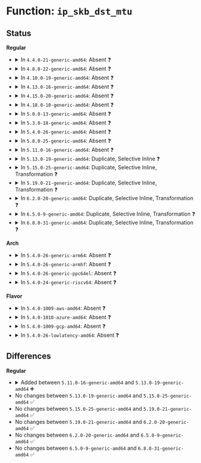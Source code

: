 # Function: <code>ip_skb_dst_mtu</code>

## Status
<b>Regular</b>
<ul>
<li>
<details>
<summary>In <code>4.4.0-21-generic-amd64</code>: Absent ❓</summary>

```json
{
  "name": "ip_skb_dst_mtu",
  "collision_type": "Unique Static",
  "inline_type": "Full",
  "funcs": [
    {
      "addr": 18446744071586563866,
      "name": "ip_skb_dst_mtu",
      "external": false,
      "loc": "include/net/ip.h:320",
      "file": "net/ipv4/ip_output.c",
      "inline": "declared, inlined",
      "caller_inline": [
        "net/ipv4/ip_output.c:ip_do_fragment"
      ],
      "caller_func": []
    }
  ],
  "symbols": []
}
```
</details>
</li>
<li>
<details>
<summary>In <code>4.8.0-22-generic-amd64</code>: Absent ❓</summary>

```json
{
  "name": "ip_skb_dst_mtu",
  "collision_type": "Unique Static",
  "inline_type": "Full",
  "funcs": [
    {
      "addr": 18446744071587009809,
      "name": "ip_skb_dst_mtu",
      "external": false,
      "loc": "include/net/ip.h:317",
      "file": "net/ipv4/ip_output.c",
      "inline": "declared, inlined",
      "caller_inline": [
        "net/ipv4/ip_output.c:ip_do_fragment"
      ],
      "caller_func": []
    }
  ],
  "symbols": []
}
```
</details>
</li>
<li>
<details>
<summary>In <code>4.10.0-19-generic-amd64</code>: Absent ❓</summary>

```json
{
  "name": "ip_skb_dst_mtu",
  "collision_type": "Unique Static",
  "inline_type": "Full",
  "funcs": [
    {
      "addr": 18446744071587206305,
      "name": "ip_skb_dst_mtu",
      "external": false,
      "loc": "include/net/ip.h:346",
      "file": "net/ipv4/ip_output.c",
      "inline": "declared, inlined",
      "caller_inline": [
        "net/ipv4/ip_output.c:ip_do_fragment",
        "net/ipv4/ip_output.c:ip_finish_output"
      ],
      "caller_func": []
    }
  ],
  "symbols": []
}
```
</details>
</li>
<li>
<details>
<summary>In <code>4.13.0-16-generic-amd64</code>: Absent ❓</summary>

```json
{
  "name": "ip_skb_dst_mtu",
  "collision_type": "Static Duplication",
  "inline_type": "Full",
  "funcs": [
    {
      "addr": 18446744071587338481,
      "name": "ip_skb_dst_mtu",
      "external": false,
      "loc": "include/net/ip.h:358",
      "file": "net/ipv4/ip_output.c",
      "inline": "declared, inlined",
      "caller_inline": [
        "net/ipv4/ip_output.c:ip_do_fragment",
        "net/ipv4/ip_output.c:ip_finish_output"
      ],
      "caller_func": []
    },
    {
      "addr": 18446744071587702105,
      "name": "ip_skb_dst_mtu",
      "external": false,
      "loc": "include/net/ip.h:358",
      "file": "net/ipv4/xfrm4_output.c",
      "inline": "declared, inlined",
      "caller_inline": [
        "net/ipv4/xfrm4_output.c:xfrm4_extract_output"
      ],
      "caller_func": []
    }
  ],
  "symbols": []
}
```
</details>
</li>
<li>
<details>
<summary>In <code>4.15.0-20-generic-amd64</code>: Absent ❓</summary>

```json
{
  "name": "ip_skb_dst_mtu",
  "collision_type": "Static Duplication",
  "inline_type": "Full",
  "funcs": [
    {
      "addr": 18446744071587856161,
      "name": "ip_skb_dst_mtu",
      "external": false,
      "loc": "include/net/ip.h:369",
      "file": "net/ipv4/ip_output.c",
      "inline": "declared, inlined",
      "caller_inline": [
        "net/ipv4/ip_output.c:ip_do_fragment",
        "net/ipv4/ip_output.c:ip_finish_output"
      ],
      "caller_func": []
    },
    {
      "addr": 18446744071588228943,
      "name": "ip_skb_dst_mtu",
      "external": false,
      "loc": "include/net/ip.h:369",
      "file": "net/ipv4/xfrm4_output.c",
      "inline": "declared, inlined",
      "caller_inline": [
        "net/ipv4/xfrm4_output.c:xfrm4_extract_output"
      ],
      "caller_func": []
    }
  ],
  "symbols": []
}
```
</details>
</li>
<li>
<details>
<summary>In <code>4.18.0-10-generic-amd64</code>: Absent ❓</summary>

```json
{
  "name": "ip_skb_dst_mtu",
  "collision_type": "Static Duplication",
  "inline_type": "Full",
  "funcs": [
    {
      "addr": 18446744071588200909,
      "name": "ip_skb_dst_mtu",
      "external": false,
      "loc": "include/net/ip.h:388",
      "file": "net/ipv4/ip_output.c",
      "inline": "declared, inlined",
      "caller_inline": [
        "net/ipv4/ip_output.c:ip_do_fragment",
        "net/ipv4/ip_output.c:ip_finish_output"
      ],
      "caller_func": []
    },
    {
      "addr": 18446744071588583518,
      "name": "ip_skb_dst_mtu",
      "external": false,
      "loc": "include/net/ip.h:388",
      "file": "net/ipv4/xfrm4_output.c",
      "inline": "declared, inlined",
      "caller_inline": [
        "net/ipv4/xfrm4_output.c:xfrm4_extract_output"
      ],
      "caller_func": []
    }
  ],
  "symbols": []
}
```
</details>
</li>
<li>
<details>
<summary>In <code>5.0.0-13-generic-amd64</code>: Absent ❓</summary>

```json
{
  "name": "ip_skb_dst_mtu",
  "collision_type": "Static Duplication",
  "inline_type": "Full",
  "funcs": [
    {
      "addr": 18446744071588385645,
      "name": "ip_skb_dst_mtu",
      "external": false,
      "loc": "include/net/ip.h:412",
      "file": "net/ipv4/ip_output.c",
      "inline": "declared, inlined",
      "caller_inline": [
        "net/ipv4/ip_output.c:ip_do_fragment",
        "net/ipv4/ip_output.c:ip_do_fragment",
        "net/ipv4/ip_output.c:ip_finish_output",
        "net/ipv4/ip_output.c:ip_finish_output"
      ],
      "caller_func": []
    },
    {
      "addr": 18446744071588787483,
      "name": "ip_skb_dst_mtu",
      "external": false,
      "loc": "include/net/ip.h:412",
      "file": "net/ipv4/xfrm4_output.c",
      "inline": "declared, inlined",
      "caller_inline": [
        "net/ipv4/xfrm4_output.c:xfrm4_extract_output"
      ],
      "caller_func": []
    }
  ],
  "symbols": []
}
```
</details>
</li>
<li>
<details>
<summary>In <code>5.3.0-18-generic-amd64</code>: Absent ❓</summary>

```json
{
  "name": "ip_skb_dst_mtu",
  "collision_type": "Static Duplication",
  "inline_type": "Full",
  "funcs": [
    {
      "addr": 18446744071588787937,
      "name": "ip_skb_dst_mtu",
      "external": false,
      "loc": "include/net/ip.h:450",
      "file": "net/ipv4/ip_output.c",
      "inline": "declared, inlined",
      "caller_inline": [
        "net/ipv4/ip_output.c:ip_do_fragment",
        "net/ipv4/ip_output.c:ip_do_fragment"
      ],
      "caller_func": []
    },
    {
      "addr": 18446744071589218891,
      "name": "ip_skb_dst_mtu",
      "external": false,
      "loc": "include/net/ip.h:450",
      "file": "net/ipv4/xfrm4_output.c",
      "inline": "declared, inlined",
      "caller_inline": [
        "net/ipv4/xfrm4_output.c:xfrm4_extract_output"
      ],
      "caller_func": []
    }
  ],
  "symbols": []
}
```
</details>
</li>
<li>
<details>
<summary>In <code>5.4.0-26-generic-amd64</code>: Absent ❓</summary>

```json
{
  "name": "ip_skb_dst_mtu",
  "collision_type": "Static Duplication",
  "inline_type": "Full",
  "funcs": [
    {
      "addr": 18446744071589010898,
      "name": "ip_skb_dst_mtu",
      "external": false,
      "loc": "include/net/ip.h:451",
      "file": "net/ipv4/ip_output.c",
      "inline": "declared, inlined",
      "caller_inline": [
        "net/ipv4/ip_output.c:ip_do_fragment",
        "net/ipv4/ip_output.c:ip_do_fragment"
      ],
      "caller_func": []
    },
    {
      "addr": 18446744071589444203,
      "name": "ip_skb_dst_mtu",
      "external": false,
      "loc": "include/net/ip.h:451",
      "file": "net/ipv4/xfrm4_output.c",
      "inline": "declared, inlined",
      "caller_inline": [
        "net/ipv4/xfrm4_output.c:xfrm4_extract_output"
      ],
      "caller_func": []
    }
  ],
  "symbols": []
}
```
</details>
</li>
<li>
<details>
<summary>In <code>5.8.0-25-generic-amd64</code>: Absent ❓</summary>

```json
{
  "name": "ip_skb_dst_mtu",
  "collision_type": "Static Duplication",
  "inline_type": "Full",
  "funcs": [
    {
      "addr": 18446744071589971554,
      "name": "ip_skb_dst_mtu",
      "external": false,
      "loc": "include/net/ip.h:451",
      "file": "net/ipv4/ip_output.c",
      "inline": "declared, inlined",
      "caller_inline": [
        "net/ipv4/ip_output.c:ip_do_fragment",
        "net/ipv4/ip_output.c:ip_do_fragment"
      ],
      "caller_func": []
    },
    {
      "addr": 18446744071590508937,
      "name": "ip_skb_dst_mtu",
      "external": false,
      "loc": "include/net/ip.h:451",
      "file": "net/xfrm/xfrm_output.c",
      "inline": "declared, inlined",
      "caller_inline": [],
      "caller_func": []
    }
  ],
  "symbols": []
}
```
</details>
</li>
<li>
<details>
<summary>In <code>5.11.0-16-generic-amd64</code>: Absent ❓</summary>

```json
{
  "name": "ip_skb_dst_mtu",
  "collision_type": "Static Duplication",
  "inline_type": "Full",
  "funcs": [
    {
      "addr": 18446744071590012098,
      "name": "ip_skb_dst_mtu",
      "external": false,
      "loc": "include/net/ip.h:454",
      "file": "net/ipv4/ip_output.c",
      "inline": "declared, inlined",
      "caller_inline": [
        "net/ipv4/ip_output.c:ip_do_fragment",
        "net/ipv4/ip_output.c:ip_do_fragment"
      ],
      "caller_func": []
    },
    {
      "addr": 18446744071590568537,
      "name": "ip_skb_dst_mtu",
      "external": false,
      "loc": "include/net/ip.h:454",
      "file": "net/xfrm/xfrm_output.c",
      "inline": "declared, inlined",
      "caller_inline": [],
      "caller_func": []
    }
  ],
  "symbols": []
}
```
</details>
</li>
<li>
<details>
<summary>In <code>5.13.0-19-generic-amd64</code>: Duplicate, Selective Inline ❓</summary>

```c
unsigned int ip_skb_dst_mtu(struct sock * sk, const struct sk_buff * skb)
```

```json
{
  "name": "ip_skb_dst_mtu",
  "collision_type": "Static Duplication",
  "inline_type": "Selective",
  "funcs": [
    {
      "addr": 18446744071589923424,
      "name": "ip_skb_dst_mtu",
      "external": false,
      "loc": "include/net/ip.h:455",
      "file": "net/ipv4/ip_output.c",
      "inline": "declared, inlined",
      "caller_inline": [],
      "caller_func": [
        "net/ipv4/ip_output.c:ip_do_fragment"
      ]
    },
    {
      "addr": 18446744071590493188,
      "name": "ip_skb_dst_mtu",
      "external": false,
      "loc": "include/net/ip.h:455",
      "file": "net/xfrm/xfrm_output.c",
      "inline": "declared, inlined",
      "caller_inline": [],
      "caller_func": []
    }
  ],
  "symbols": [
    {
      "addr": 18446744071589923424,
      "name": "ip_skb_dst_mtu",
      "section": ".text",
      "bind": "STB_LOCAL",
      "size": 202
    }
  ]
}
```
</details>
</li>
<li>
<details>
<summary>In <code>5.15.0-25-generic-amd64</code>: Duplicate, Selective Inline, Transformation ❓</summary>

```c
unsigned int ip_skb_dst_mtu(struct sock * sk, const struct sk_buff * skb)
```

```json
{
  "name": "ip_skb_dst_mtu",
  "collision_type": "Static Duplication",
  "inline_type": "Selective",
  "funcs": [
    {
      "addr": 18446744071590689834,
      "name": "ip_skb_dst_mtu",
      "external": false,
      "loc": "include/net/ip.h:469",
      "file": "net/ipv4/ip_output.c",
      "inline": "declared, inlined",
      "caller_inline": [],
      "caller_func": [
        "net/ipv4/ip_output.c:ip_do_fragment"
      ]
    },
    {
      "addr": 0,
      "name": "ip_skb_dst_mtu",
      "external": false,
      "loc": "include/net/ip.h:469",
      "file": "net/xfrm/xfrm_output.c",
      "inline": "seen, unknown",
      "caller_inline": [],
      "caller_func": []
    }
  ],
  "symbols": [
    {
      "addr": 18446744071590689760,
      "name": "ip_skb_dst_mtu",
      "section": ".text",
      "bind": "STB_LOCAL",
      "size": 326
    },
    {
      "addr": 18446744071592714478,
      "name": "ip_skb_dst_mtu.cold",
      "section": ".text",
      "bind": "STB_LOCAL",
      "size": 32
    },
    {
      "addr": 18446744071591297040,
      "name": "ip_skb_dst_mtu",
      "section": ".text",
      "bind": "STB_LOCAL",
      "size": 356
    },
    {
      "addr": 18446744071592734450,
      "name": "ip_skb_dst_mtu.cold",
      "section": ".text",
      "bind": "STB_LOCAL",
      "size": 32
    }
  ]
}
```
</details>
</li>
<li>
<details>
<summary>In <code>5.19.0-21-generic-amd64</code>: Duplicate, Selective Inline, Transformation ❓</summary>

```c
unsigned int ip_skb_dst_mtu(struct sock * sk, const struct sk_buff * skb)
```

```json
{
  "name": "ip_skb_dst_mtu",
  "collision_type": "Static Duplication",
  "inline_type": "Selective",
  "funcs": [
    {
      "addr": 18446744071592317738,
      "name": "ip_skb_dst_mtu",
      "external": false,
      "loc": "include/net/ip.h:475",
      "file": "net/ipv4/ip_output.c",
      "inline": "declared, inlined",
      "caller_inline": [],
      "caller_func": [
        "net/ipv4/ip_output.c:ip_do_fragment"
      ]
    },
    {
      "addr": 18446744071592965015,
      "name": "ip_skb_dst_mtu",
      "external": false,
      "loc": "include/net/ip.h:475",
      "file": "net/xfrm/xfrm_output.c",
      "inline": "declared, inlined",
      "caller_inline": [],
      "caller_func": []
    }
  ],
  "symbols": [
    {
      "addr": 18446744071592317664,
      "name": "ip_skb_dst_mtu",
      "section": ".text",
      "bind": "STB_LOCAL",
      "size": 376
    },
    {
      "addr": 18446744071594600560,
      "name": "ip_skb_dst_mtu.cold",
      "section": ".text",
      "bind": "STB_LOCAL",
      "size": 32
    }
  ]
}
```
</details>
</li>
<li>
<details>
<summary>In <code>6.2.0-20-generic-amd64</code>: Duplicate, Selective Inline, Transformation ❓</summary>

```c
unsigned int ip_skb_dst_mtu(struct sock * sk, const struct sk_buff * skb)
```

```json
{
  "name": "ip_skb_dst_mtu",
  "collision_type": "Static Duplication",
  "inline_type": "Selective",
  "funcs": [
    {
      "addr": 18446744071594154618,
      "name": "ip_skb_dst_mtu",
      "external": false,
      "loc": "include/net/ip.h:475",
      "file": "net/ipv4/ip_output.c",
      "inline": "declared, inlined",
      "caller_inline": [],
      "caller_func": [
        "net/ipv4/ip_output.c:ip_do_fragment"
      ]
    },
    {
      "addr": 18446744071594851367,
      "name": "ip_skb_dst_mtu",
      "external": false,
      "loc": "include/net/ip.h:475",
      "file": "net/xfrm/xfrm_output.c",
      "inline": "declared, inlined",
      "caller_inline": [],
      "caller_func": []
    }
  ],
  "symbols": [
    {
      "addr": 18446744071594154544,
      "name": "ip_skb_dst_mtu",
      "section": ".text",
      "bind": "STB_LOCAL",
      "size": 376
    },
    {
      "addr": 18446744071596335953,
      "name": "ip_skb_dst_mtu.cold",
      "section": ".text",
      "bind": "STB_LOCAL",
      "size": 32
    }
  ]
}
```
</details>
</li>
<li>
<details>
<summary>In <code>6.5.0-9-generic-amd64</code>: Duplicate, Selective Inline, Transformation ❓</summary>

```c
unsigned int ip_skb_dst_mtu(struct sock * sk, const struct sk_buff * skb)
```

```json
{
  "name": "ip_skb_dst_mtu",
  "collision_type": "Static Duplication",
  "inline_type": "Selective",
  "funcs": [
    {
      "addr": 18446744071594542055,
      "name": "ip_skb_dst_mtu",
      "external": false,
      "loc": "include/net/ip.h:484",
      "file": "net/ipv4/ip_output.c",
      "inline": "declared, inlined",
      "caller_inline": [],
      "caller_func": [
        "net/ipv4/ip_output.c:ip_do_fragment"
      ]
    },
    {
      "addr": 18446744071595242501,
      "name": "ip_skb_dst_mtu",
      "external": false,
      "loc": "include/net/ip.h:484",
      "file": "net/xfrm/xfrm_output.c",
      "inline": "declared, inlined",
      "caller_inline": [],
      "caller_func": []
    }
  ],
  "symbols": [
    {
      "addr": 18446744071594541984,
      "name": "ip_skb_dst_mtu",
      "section": ".text",
      "bind": "STB_LOCAL",
      "size": 374
    },
    {
      "addr": 18446744071596865656,
      "name": "ip_skb_dst_mtu.cold",
      "section": ".text",
      "bind": "STB_LOCAL",
      "size": 25
    }
  ]
}
```
</details>
</li>
<li>
<details>
<summary>In <code>6.8.0-31-generic-amd64</code>: Duplicate, Selective Inline, Transformation ❓</summary>

```c
unsigned int ip_skb_dst_mtu(struct sock * sk, const struct sk_buff * skb)
```

```json
{
  "name": "ip_skb_dst_mtu",
  "collision_type": "Static Duplication",
  "inline_type": "Selective",
  "funcs": [
    {
      "addr": 18446744071595344649,
      "name": "ip_skb_dst_mtu",
      "external": false,
      "loc": "include/net/ip.h:494",
      "file": "net/ipv4/ip_output.c",
      "inline": "declared, inlined",
      "caller_inline": [],
      "caller_func": [
        "net/ipv4/ip_output.c:ip_do_fragment"
      ]
    },
    {
      "addr": 0,
      "name": "ip_skb_dst_mtu",
      "external": false,
      "loc": "include/net/ip.h:494",
      "file": "net/xfrm/xfrm_output.c",
      "inline": "seen, unknown",
      "caller_inline": [],
      "caller_func": []
    }
  ],
  "symbols": [
    {
      "addr": 18446744071595344576,
      "name": "ip_skb_dst_mtu",
      "section": ".text",
      "bind": "STB_LOCAL",
      "size": 360
    },
    {
      "addr": 18446744071597790725,
      "name": "ip_skb_dst_mtu.cold",
      "section": ".text",
      "bind": "STB_LOCAL",
      "size": 25
    },
    {
      "addr": 18446744071596082160,
      "name": "ip_skb_dst_mtu",
      "section": ".text",
      "bind": "STB_LOCAL",
      "size": 413
    },
    {
      "addr": 18446744071597809321,
      "name": "ip_skb_dst_mtu.cold",
      "section": ".text",
      "bind": "STB_LOCAL",
      "size": 29
    }
  ]
}
```
</details>
</li>
</ul>
<b>Arch</b>
<ul>
<li>
<details>
<summary>In <code>5.4.0-26-generic-arm64</code>: Absent ❓</summary>

```json
{
  "name": "ip_skb_dst_mtu",
  "collision_type": "Static Duplication",
  "inline_type": "Full",
  "funcs": [
    {
      "addr": 18446603336502622940,
      "name": "ip_skb_dst_mtu",
      "external": false,
      "loc": "include/net/ip.h:451",
      "file": "net/ipv4/ip_output.c",
      "inline": "declared, inlined",
      "caller_inline": [
        "net/ipv4/ip_output.c:ip_do_fragment",
        "net/ipv4/ip_output.c:ip_do_fragment"
      ],
      "caller_func": []
    },
    {
      "addr": 18446603336503098628,
      "name": "ip_skb_dst_mtu",
      "external": false,
      "loc": "include/net/ip.h:451",
      "file": "net/ipv4/xfrm4_output.c",
      "inline": "declared, inlined",
      "caller_inline": [
        "net/ipv4/xfrm4_output.c:xfrm4_extract_output"
      ],
      "caller_func": []
    }
  ],
  "symbols": []
}
```
</details>
</li>
<li>
<details>
<summary>In <code>5.4.0-26-generic-armhf</code>: Absent ❓</summary>

```json
{
  "name": "ip_skb_dst_mtu",
  "collision_type": "Static Duplication",
  "inline_type": "Full",
  "funcs": [
    {
      "addr": 3235323844,
      "name": "ip_skb_dst_mtu",
      "external": false,
      "loc": "include/net/ip.h:451",
      "file": "net/ipv4/ip_output.c",
      "inline": "declared, inlined",
      "caller_inline": [
        "net/ipv4/ip_output.c:ip_do_fragment",
        "net/ipv4/ip_output.c:ip_do_fragment"
      ],
      "caller_func": []
    },
    {
      "addr": 3235780576,
      "name": "ip_skb_dst_mtu",
      "external": false,
      "loc": "include/net/ip.h:451",
      "file": "net/ipv4/xfrm4_output.c",
      "inline": "declared, inlined",
      "caller_inline": [
        "net/ipv4/xfrm4_output.c:xfrm4_extract_output"
      ],
      "caller_func": []
    }
  ],
  "symbols": []
}
```
</details>
</li>
<li>
<details>
<summary>In <code>5.4.0-26-generic-ppc64el</code>: Absent ❓</summary>

```json
{
  "name": "ip_skb_dst_mtu",
  "collision_type": "Static Duplication",
  "inline_type": "Full",
  "funcs": [
    {
      "addr": 13835058055296212040,
      "name": "ip_skb_dst_mtu",
      "external": false,
      "loc": "include/net/ip.h:451",
      "file": "net/ipv4/ip_output.c",
      "inline": "declared, inlined",
      "caller_inline": [
        "net/ipv4/ip_output.c:ip_do_fragment",
        "net/ipv4/ip_output.c:ip_do_fragment"
      ],
      "caller_func": []
    },
    {
      "addr": 13835058055296810388,
      "name": "ip_skb_dst_mtu",
      "external": false,
      "loc": "include/net/ip.h:451",
      "file": "net/ipv4/xfrm4_output.c",
      "inline": "declared, inlined",
      "caller_inline": [
        "net/ipv4/xfrm4_output.c:xfrm4_extract_output"
      ],
      "caller_func": []
    }
  ],
  "symbols": []
}
```
</details>
</li>
<li>
<details>
<summary>In <code>5.4.0-24-generic-riscv64</code>: Absent ❓</summary>

```json
{
  "name": "ip_skb_dst_mtu",
  "collision_type": "Static Duplication",
  "inline_type": "Full",
  "funcs": [
    {
      "addr": 18446743936278766498,
      "name": "ip_skb_dst_mtu",
      "external": false,
      "loc": "include/net/ip.h:451",
      "file": "net/ipv4/ip_output.c",
      "inline": "declared, inlined",
      "caller_inline": [
        "net/ipv4/ip_output.c:ip_do_fragment",
        "net/ipv4/ip_output.c:ip_do_fragment"
      ],
      "caller_func": []
    },
    {
      "addr": 18446743936279151360,
      "name": "ip_skb_dst_mtu",
      "external": false,
      "loc": "include/net/ip.h:451",
      "file": "net/ipv4/xfrm4_output.c",
      "inline": "declared, inlined",
      "caller_inline": [
        "net/ipv4/xfrm4_output.c:xfrm4_extract_output"
      ],
      "caller_func": []
    }
  ],
  "symbols": []
}
```
</details>
</li>
</ul>
<b>Flavor</b>
<ul>
<li>
<details>
<summary>In <code>5.4.0-1009-aws-amd64</code>: Absent ❓</summary>

```json
{
  "name": "ip_skb_dst_mtu",
  "collision_type": "Static Duplication",
  "inline_type": "Full",
  "funcs": [
    {
      "addr": 18446744071588617282,
      "name": "ip_skb_dst_mtu",
      "external": false,
      "loc": "include/net/ip.h:451",
      "file": "net/ipv4/ip_output.c",
      "inline": "declared, inlined",
      "caller_inline": [
        "net/ipv4/ip_output.c:ip_do_fragment",
        "net/ipv4/ip_output.c:ip_do_fragment"
      ],
      "caller_func": []
    },
    {
      "addr": 18446744071589048571,
      "name": "ip_skb_dst_mtu",
      "external": false,
      "loc": "include/net/ip.h:451",
      "file": "net/ipv4/xfrm4_output.c",
      "inline": "declared, inlined",
      "caller_inline": [
        "net/ipv4/xfrm4_output.c:xfrm4_extract_output"
      ],
      "caller_func": []
    }
  ],
  "symbols": []
}
```
</details>
</li>
<li>
<details>
<summary>In <code>5.4.0-1010-azure-amd64</code>: Absent ❓</summary>

```json
{
  "name": "ip_skb_dst_mtu",
  "collision_type": "Static Duplication",
  "inline_type": "Full",
  "funcs": [
    {
      "addr": 18446744071588329266,
      "name": "ip_skb_dst_mtu",
      "external": false,
      "loc": "include/net/ip.h:451",
      "file": "net/ipv4/ip_output.c",
      "inline": "declared, inlined",
      "caller_inline": [
        "net/ipv4/ip_output.c:ip_do_fragment",
        "net/ipv4/ip_output.c:ip_do_fragment"
      ],
      "caller_func": []
    },
    {
      "addr": 18446744071588773611,
      "name": "ip_skb_dst_mtu",
      "external": false,
      "loc": "include/net/ip.h:451",
      "file": "net/ipv4/xfrm4_output.c",
      "inline": "declared, inlined",
      "caller_inline": [
        "net/ipv4/xfrm4_output.c:xfrm4_extract_output"
      ],
      "caller_func": []
    }
  ],
  "symbols": []
}
```
</details>
</li>
<li>
<details>
<summary>In <code>5.4.0-1009-gcp-amd64</code>: Absent ❓</summary>

```json
{
  "name": "ip_skb_dst_mtu",
  "collision_type": "Static Duplication",
  "inline_type": "Full",
  "funcs": [
    {
      "addr": 18446744071589053458,
      "name": "ip_skb_dst_mtu",
      "external": false,
      "loc": "include/net/ip.h:451",
      "file": "net/ipv4/ip_output.c",
      "inline": "declared, inlined",
      "caller_inline": [
        "net/ipv4/ip_output.c:ip_do_fragment",
        "net/ipv4/ip_output.c:ip_do_fragment"
      ],
      "caller_func": []
    },
    {
      "addr": 18446744071589485435,
      "name": "ip_skb_dst_mtu",
      "external": false,
      "loc": "include/net/ip.h:451",
      "file": "net/ipv4/xfrm4_output.c",
      "inline": "declared, inlined",
      "caller_inline": [
        "net/ipv4/xfrm4_output.c:xfrm4_extract_output"
      ],
      "caller_func": []
    }
  ],
  "symbols": []
}
```
</details>
</li>
<li>
<details>
<summary>In <code>5.4.0-26-lowlatency-amd64</code>: Absent ❓</summary>

```json
{
  "name": "ip_skb_dst_mtu",
  "collision_type": "Static Duplication",
  "inline_type": "Full",
  "funcs": [
    {
      "addr": 18446744071589092642,
      "name": "ip_skb_dst_mtu",
      "external": false,
      "loc": "include/net/ip.h:451",
      "file": "net/ipv4/ip_output.c",
      "inline": "declared, inlined",
      "caller_inline": [
        "net/ipv4/ip_output.c:ip_do_fragment",
        "net/ipv4/ip_output.c:ip_do_fragment"
      ],
      "caller_func": []
    },
    {
      "addr": 18446744071589531675,
      "name": "ip_skb_dst_mtu",
      "external": false,
      "loc": "include/net/ip.h:451",
      "file": "net/ipv4/xfrm4_output.c",
      "inline": "declared, inlined",
      "caller_inline": [
        "net/ipv4/xfrm4_output.c:xfrm4_extract_output"
      ],
      "caller_func": []
    }
  ],
  "symbols": []
}
```
</details>
</li>
</ul>

## Differences
<b>Regular</b>
<ul>
<li>
<details>
<summary>Added between <code>5.11.0-16-generic-amd64</code> and <code>5.13.0-19-generic-amd64</code> ➕</summary>

```c
unsigned int ip_skb_dst_mtu(struct sock * sk, const struct sk_buff * skb)
```
</details>
</li>
<li>
No changes between <code>5.13.0-19-generic-amd64</code> and <code>5.15.0-25-generic-amd64</code> ✅
</li>
<li>
No changes between <code>5.15.0-25-generic-amd64</code> and <code>5.19.0-21-generic-amd64</code> ✅
</li>
<li>
No changes between <code>5.19.0-21-generic-amd64</code> and <code>6.2.0-20-generic-amd64</code> ✅
</li>
<li>
No changes between <code>6.2.0-20-generic-amd64</code> and <code>6.5.0-9-generic-amd64</code> ✅
</li>
<li>
No changes between <code>6.5.0-9-generic-amd64</code> and <code>6.8.0-31-generic-amd64</code> ✅
</li>
</ul>
